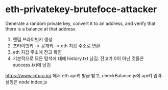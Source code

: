 # eth-privatekey-brutefoce-attacker
Generate a random private key, convert it to an address, and verify that there is a balance at that address


1. 랜덤 프라이빗키 생성
2. 프라이빗키 -> 공개키 -> eth 지갑 주소로 변환
3. eth 지갑 주소에 잔고 확인
4. 기본적으로 모든 탐색에 대해 history.txt 남김. 잔고가 0이 아닌 것들은 success.txt에 남김


https://www.infura.io/ 에서 eth api키 발급 받고, checkBalance.js에 api키 입력.
실행은 node index.js
